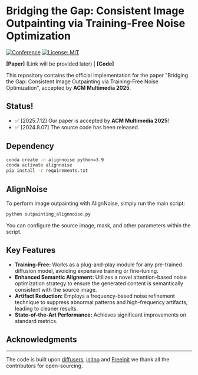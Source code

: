# Bridging the Gap: Consistent Image Outpainting via Training-Free Noise Optimization

[![Conference](https://img.shields.io/badge/ACM%20MM-2025-blue)](https://2025.acmmm.org/)
[![License: MIT](https://img.shields.io/badge/License-MIT-yellow.svg)](https://opensource.org/licenses/MIT)

**[Paper]** (Link will be provided later) | **[Code]** 

This repository contains the official implementation for the paper "Bridging the Gap: Consistent Image Outpainting via Training-Free Noise Optimization", accepted by **ACM Multimedia 2025**.



## Status!
* ✅ [2025.7.12] Our paper is accepted by **ACM Multimedia 2025**!
* ✅ [2024.8.07] The source code has been released.


## Dependency

```bash
conda create -n alignnoise python=3.9
conda activate alignnoise
pip install -r requirements.txt
```

## AlignNoise

To perform image outpainting with AlignNoise, simply run the main script:
```bash
python outpainting_alignnoise.py
```


You can configure the source image, mask, and other parameters within the script.



## Key Features

* **Training-Free:** Works as a plug-and-play module for any pre-trained diffusion model, avoiding expensive training or fine-tuning.
* **Enhanced Semantic Alignment:** Utilizes a novel attention-based noise optimization strategy to ensure the generated content is semantically consistent with the source image.
* **Artifact Reduction:** Employs a frequency-based noise refinement technique to suppress abnormal patterns and high-frequency artifacts, leading to cleaner results.
* **State-of-the-Art Performance:** Achieves significant improvements on standard metrics.




## Acknowledgments
---
The code is built upon [diffusers](https://github.com/huggingface/diffusers), [initno](https://github.com/xiefan-guo/initno/blob/main/run_sd_initno.py) and [FreeInit](https://github.com/TianxingWu/FreeInit) we thank all the contributors for open-sourcing.
